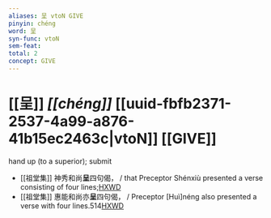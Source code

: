 ```yaml
---
aliases: 呈 vtoN GIVE
pinyin: chéng
word: 呈
syn-func: vtoN
sem-feat: 
total: 2
concept: GIVE 
---
```

# [[呈]] *[[chéng]]*  [[uuid-fbfb2371-2537-4a99-a876-41b15ec2463c|vtoN]] [[GIVE]]
hand up (to a superior); submit
 - [[祖堂集]] 神秀和尚**呈**四句偈， / that Preceptor Shénxiù presented a verse consisting of four lines;[HXWD](https://hxwd.org/textview.html?location=KR6q0002_Yan_002-1067a.77)
 - [[祖堂集]] 惠能和尚亦**呈**四句偈， / Preceptor [Huì]néng also presented a verse with four lines.514[HXWD](https://hxwd.org/textview.html?location=KR6q0002_Yan_002-1067a.78)